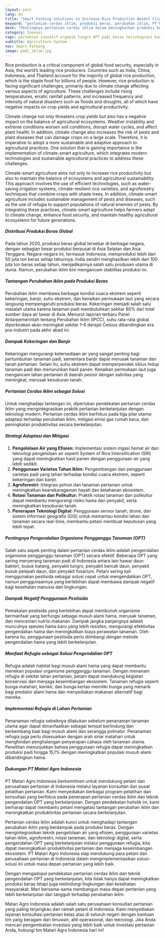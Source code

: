 ```yaml
---
layout: post
lang: en
title: "Smart Farming Solutions to Increase Rice Production Amidst Climate Change"
keyword: "pertanian cerdas iklim, produksi beras, perubahan iklim, PT Matari Agro Indonesia, solusi pertanian, agroekologi, pengendalian OPT, pusat pelatihan pertanian"
desk: "Pentingnya pertanian cerdas iklim dalam meningkatkan produksi beras di tengah tantangan perubahan iklim"
category: Inovasi
tags: pertanian inovatif organik tungro OPT padi beras terintegrasi konsultan ketahanan pangan
subtitle: Agriculture System
nav: Smart Farming
image: padi_iklim.jpg
---
```


Rice production is a critical component of global food security, especially in Asia, the world’s leading rice producers. Countries such as India, China, Indonesia, and Thailand account for the majority of global rice production, which is the staple food for billions of people. However, rice production is facing significant challenges, primarily due to climate change affecting various aspects of agriculture. These challenges include rising temperatures, erratic rainfall patterns, and increased frequency and intensity of natural disasters such as floods and droughts, all of which have negative impacts on crop yields and agricultural productivity.

Climate change not only threatens crop yields but also has a negative impact on the balance of agricultural ecosystems. Weather instability and extreme conditions worsen soil conditions, disrupt water cycles, and affect plant health. In addition, climate change also increases the risk of pests and plant diseases that can damage crops on a large scale. Therefore, it is imperative to adopt a more sustainable and adaptive approach to agricultural practices. One solution that is gaining importance is the implementation of climate-smart agriculture, which integrates modern technologies and sustainable agricultural practices to address these challenges.

Climate-smart agriculture aims not only to increase rice productivity but also to maintain the balance of ecosystems and agricultural sustainability. This approach involves the use of efficient technologies, such as water-saving irrigation systems, climate-resilient rice varieties, and agroforestry techniques that combine crops with shade trees. In addition, climate-smart agriculture includes sustainable management of pests and diseases, such as the use of refugia to support populations of natural enemies of pests. By integrating these practices, climate-smart agriculture helps farmers adapt to climate change, enhance food security, and maintain healthy agricultural ecosystems for future generations.

##### Distribusi Produksi Beras Global

Pada tahun 2020, produksi beras global tersebar di berbagai negara, dengan sebagian besar produksi berpusat di Asia Selatan dan Asia Tenggara. Negara-negara ini, termasuk Indonesia, memproduksi lebih dari 50 juta ton beras setiap tahunnya. India sendiri menghasilkan lebih dari 100 juta ton beras setiap tahun, menjadikannya salah satu produsen utama di dunia. Namun, perubahan iklim kini mengancam stabilitas produksi ini.

##### Tantangan Perubahan Iklim pada Produksi Beras

Perubahan iklim membawa berbagai kondisi cuaca ekstrem seperti kekeringan, banjir, suhu ekstrem, dan kenaikan permukaan laut yang secara langsung mempengaruhi produksi beras. Kekeringan menjadi salah satu masalah utama karena tanaman padi membutuhkan sekitar 80% dari total sumber daya air tawar di Asia. Menurut laporan terbaru Panel Antarpemerintah tentang Perubahan Iklim (IPCC), suhu rata-rata global diperkirakan akan meningkat sekitar 1-6 derajat Celsius dibandingkan era pra-industri pada akhir abad ini. 

##### Dampak Kekeringan dan Banjir

Kekeringan mengurangi ketersediaan air yang sangat penting bagi pertumbuhan tanaman padi, sementara banjir dapat merusak tanaman dan tanah pertanian. Selain itu, suhu ekstrem dapat memperpendek siklus hidup tanaman padi dan menurunkan hasil panen. Kenaikan permukaan laut juga mengancam lahan pertanian di daerah pesisir dengan salinitas yang meningkat, merusak kesuburan tanah.

##### Pertanian Cerdas Iklim sebagai Solusi

Untuk menghadapi tantangan ini, diperlukan pendekatan pertanian cerdas iklim yang mengintegrasikan praktik pertanian berkelanjutan dengan teknologi modern. Pertanian cerdas iklim berfokus pada tiga pilar utama: adaptasi terhadap perubahan iklim, mitigasi emisi gas rumah kaca, dan peningkatan produktivitas secara berkelanjutan.

##### Strategi Adaptasi dan Mitigasi

1. **Pengelolaan Air yang Efisien:** Implementasi sistem irigasi hemat air dan teknologi pengelolaan air seperti System of Rice Intensification (SRI) yang dapat meningkatkan hasil panen dengan penggunaan air yang lebih sedikit.
2. **Penggunaan Varietas Tahan Iklim:** Pengembangan dan penggunaan varietas padi yang tahan terhadap kondisi cuaca ekstrem, seperti kekeringan dan banjir.
3. **Agroforestri:** Integrasi pohon dan tanaman pertanian untuk meningkatkan keanekaragaman hayati dan ketahanan ekosistem.
4. **Rotasi Tanaman dan Polikultur:** Praktik rotasi tanaman dan polikultur dapat membantu mengurangi risiko hama dan penyakit, serta meningkatkan kesuburan tanah.
5. **Penerapan Teknologi Digital:** Penggunaan sensor tanah, drone, dan sistem informasi geografis (GIS) untuk memantau kondisi lahan dan tanaman secara real-time, membantu petani membuat keputusan yang lebih tepat.

##### Pentingnya Pengendalian Organisme Pengganggu Tanaman (OPT)

Salah satu aspek penting dalam pertanian cerdas iklim adalah pengendalian organisme pengganggu tanaman (OPT) secara efektif. Beberapa OPT yang sering menyerang tanaman padi di Indonesia antara lain hawar daun bakteri, busuk batang, penyakit tungro, penyakit bercak daun, penyakit busuk pelepah daun, dan penyakit fusarium. Petani sering kali menggunakan pestisida sebagai solusi cepat untuk mengendalikan OPT, namun penggunaannya yang berlebihan dapat membawa dampak negatif bagi kesehatan manusia dan lingkungan.

##### Dampak Negatif Penggunaan Pestisida

Pemakaian pestisida yang berlebihan dapat membunuh organisme bermanfaat yang berfungsi sebagai musuh alami hama, merusak tanaman, dan mencemari nutrisi makanan. Dampak jangka panjangnya adalah munculnya spesies hama baru yang lebih resisten, mengurangi efektivitas pengendalian hama dan meningkatkan biaya perawatan tanaman. Oleh karena itu, penggunaan pestisida perlu diimbangi dengan metode pengendalian hama yang lebih berkelanjutan.

##### Manfaat Refugia sebagai Solusi Pengendalian OPT

Refugia adalah habitat bagi musuh alami hama yang dapat membantu menekan populasi organisme pengganggu tanaman. Dengan menanam refugia di sekitar lahan pertanian, petani dapat mendukung kegiatan konservasi dan menjaga keseimbangan ekosistem. Tanaman refugia seperti bunga matahari, kenikir, dan bunga kertas memiliki bunga yang menarik bagi predator alami hama dan menyediakan makanan alternatif bagi mereka.

##### Implementasi Refugia di Lahan Pertanian

Penanaman refugia sebaiknya dilakukan sebelum penanaman tanaman utama agar dapat dimanfaatkan sebagai tempat berlindung dan berkembang biak bagi musuh alami dan serangga polinator. Penanaman refugia juga perlu disesuaikan dengan arah sinar matahari untuk menghindari penghalangan penyerapan cahaya oleh tanaman utama. Penelitian menunjukkan bahwa penggunaan refugia dapat meningkatkan produksi padi hingga 15,1% dengan meningkatkan populasi musuh alami dibandingkan hama.

##### Dukungan PT Matari Agro Indonesia

PT Matari Agro Indonesia berkomitmen untuk mendukung petani dan perusahaan pertanian di Indonesia melalui layanan konsultan dan pusat pelatihan pertanian. Kami menyediakan berbagai program pelatihan dan konsultasi yang berfokus pada penerapan pertanian cerdas iklim dan teknik pengendalian OPT yang berkelanjutan. Dengan pendekatan holistik ini, kami berharap dapat membantu petani mengatasi tantangan perubahan iklim dan meningkatkan produktivitas pertanian secara berkelanjutan.

Pertanian cerdas iklim adalah kunci untuk menghadapi tantangan perubahan iklim yang berdampak pada produksi beras. Dengan mengintegrasikan teknik pengelolaan air yang efisien, penggunaan varietas tahan iklim, agroforestri, rotasi tanaman, dan teknologi digital, serta pengendalian OPT yang berkelanjutan melalui penggunaan refugia, kita dapat meningkatkan produktivitas pertanian dan menjaga keseimbangan ekosistem. PT Matari Agro Indonesia siap mendukung para petani dan perusahaan pertanian di Indonesia dalam mengimplementasikan solusi-solusi ini untuk masa depan pertanian yang lebih baik.

Dengan mengadopsi pendekatan pertanian cerdas iklim dan teknik pengendalian OPT yang berkelanjutan, kita tidak hanya dapat meningkatkan produksi beras tetapi juga melindungi lingkungan dan kesehatan masyarakat. Mari bersama-sama membangun masa depan pertanian yang lebih berkelanjutan dan tangguh terhadap perubahan iklim.

Matari Agro Indonesia adalah salah satu perusahaan konsultan pertanian yang paling terjangkau dan ramah petani di Indonesia. Kami menyediakan layanan konsultasi pertanian kelas atas di seluruh negeri dengan bantuan tim yang beragam dari ilmuwan, ahli operasional, dan teknologi. Jika Anda mencari pengembalian investasi yang lebih baik untuk investasi pertanian Anda, hubungi tim Matari Agro Indonesia hari ini!

